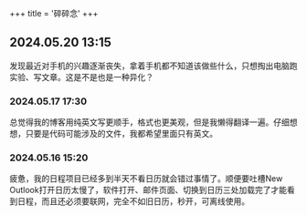 +++
title = '碎碎念'
+++

## 2024.05.20 13:15
发现最近对手机的兴趣逐渐丧失，拿着手机都不知道该做些什么，只想掏出电脑跑实验、写文章。这是不是也是一种异化？

### 2024.05.17 17:30
总觉得我的博客用纯英文写更顺手，格式也更美观，但是我懒得翻译一遍。仔细想想，只要是代码可能涉及的文件，我都希望里面只有英文。

### 2024.05.16 15:20
疲惫，我的日程项目已经多到半天不看日历就会错过事情了。顺便要吐槽New Outlook打开日历太慢了，软件打开、邮件页面、切换到日历三处加载完了才能看到日程，而且还必须要联网，完全不如旧日历，秒开，可离线使用。